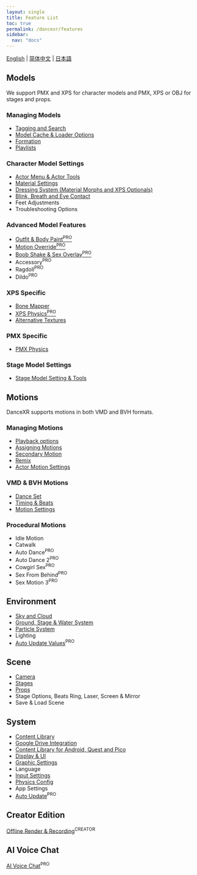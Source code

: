 ```yaml
---
layout: single
title: Feature List
toc: true
permalink: /dancexr/features
sidebar:
  nav: "docs"
---
```


[English](/dancexr/features) | [简体中文](/zh/dancexr/features) | [日本語](/ja/dancexr/features)

## Models
We support PMX and XPS for character models and PMX, XPS or OBJ for stages and props.

### Managing Models
* [Tagging and Search](features/tagging)
* [Model Cache & Loader Options](features/loader_options)
* [Formation](features/formation)
* [Playlists](features/actor_playlist)


### Character Model Settings
* [Actor Menu & Actor Tools](features/actor_tools)
* [Material Settings](features/material_settings)
* [Dressing System (Material Morphs and XPS Optionals)](features/optionals)
* [Blink, Breath and Eye Contact](features/eyecontact)
* Feet Adjustments
* Troubleshooting Options


### Advanced Model Features
* [Outfit & Body Paint<sup>PRO</sup>](features/outfit_body_paint)
* [Motion Override<sup>PRO</sup>](features/motion_override)
* [Boob Shake & Sex Overlay<sup>PRO</sup>](features/boob_shake_sex_overlay)
* Accessory<sup>PRO</sup>
* Ragdoll<sup>PRO</sup>
* Dildo<sup>PRO</sup>

### XPS Specific
* [Bone Mapper](features/bone_mapper.md)
* [XPS Physics<sup>PRO</sup>](features/xps_physics)
* [Alternative Textures](features/alternative_textures)


### PMX Specific
* [PMX Physics](features/pmx_physics)


### Stage Model Settings
* [Stage Model Setting & Tools](feature/stages)


## Motions
DanceXR supports motions in both VMD and BVH formats.


### Managing Motions
* [Playback options](features/playback_options)
* [Assigning Motions](features/assign_motion)
* [Secondary Motion](features/secondary_motion)
* [Remix](features/remix)
* [Actor Motion Settings](features/actor_motion_settings)


### VMD & BVH Motions
* [Dance Set](features/dance_set)
* [Timing & Beats](features/music_timing)
* [Motion Settings](features/motion_settings)


### Procedural Motions
* Idle Motion
* Catwalk
* Auto Dance<sup>PRO</sup>
* Auto Dance 2<sup>PRO</sup>
* Cowgirl Sex<sup>PRO</sup>
* Sex From Behind<sup>PRO</sup>
* Sex Motion 3<sup>PRO</sup>


## Environment
* [Sky and Cloud](features/skymap)
* [Ground, Stage & Water System](features/ground)
* [Particle System](features/particles)
* Lighting
* [Auto Update Values](features/autoupdate)<sup>PRO</sup>

## Scene
* [Camera](features/camera)
* [Stages](features/stages)
* [Props](features/props)
* Stage Options, Beats Ring, Laser, Screen & Mirror
* Save & Load Scene

## System
* [Content Library](preparecontent)
* [Google Drive Integration](features/googledrive)
* [Content Library for Android, Quest and Pico](content_android_quest)
* [Display & UI](features/display_settings)
* [Graphic Settings](features/graphics)
* Language
* [Input Settings](features/controls)
* [Physics Config](features/system_physics)
* App Settings
* [Auto Update](features/autoupdate)<sup>PRO</sup>

## Creator Edition
[Offline Render & Recording](creator.md)<sup>CREATOR</sup>

## AI Voice Chat
[AI Voice Chat](ai_chat)<sup>PRO</sup>

